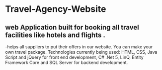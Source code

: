 # Travel-Agency-Website
## web Application built for booking all travel facilities like hotels and flights .

-helps all suppliers to put their offers in our website.
You can make your own travel package. Technologies currently being used: HTML, CSS, Java Script and jQuery for front end development, C# .Net 5, LinQ, Entity Framework Core and SQL Server for backend development.
